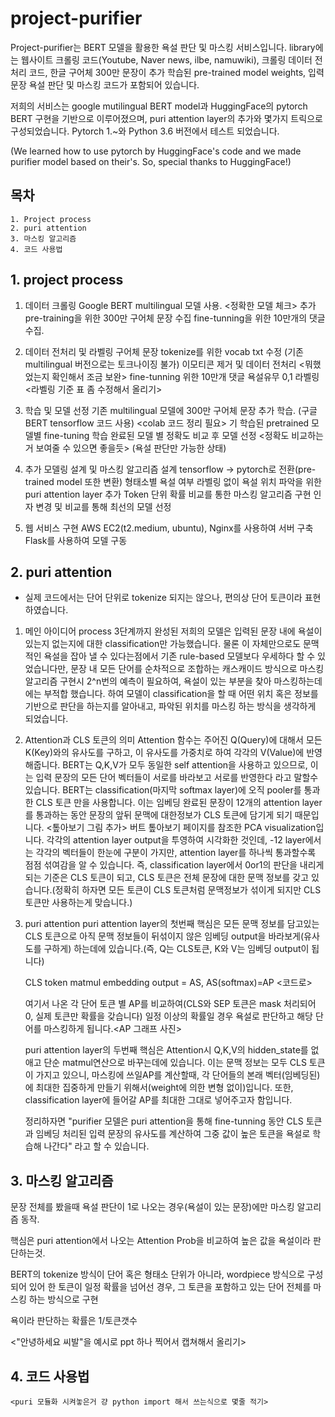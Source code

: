project-purifier
=============================

Project-purifier는 BERT 모델을 활용한 욕설 판단 및 마스킹 서비스입니다.
library에는 웹사이트 크롤링 코드(Youtube, Naver news, ilbe, namuwiki), 크롤링 데이터 전처리 코드, 한글 구어체 300만 문장이 추가 학습된 pre-trained model weights, 입력 문장 욕설 판단 및 마스킹 코드가 포함되어 있습니다.

저희의 서비스는 google mutilingual BERT model과 HuggingFace의 pytorch BERT 구현을 기반으로 이루어졌으며, puri attention layer의 추가와 몇가지 트릭으로 구성되었습니다. Pytorch 1.~와 Python 3.6 버전에서 테스트 되었습니다.

(We learned how to use pytorch by HuggingFace's code and we made purifier model based on their's. So, special thanks to HuggingFace!)


## 목차
```
1. Project process
2. puri attention
3. 마스킹 알고리즘
4. 코드 사용법
```

## 1. project process

1) 데이터 크롤링
    Google BERT multilingual 모델 사용. <정확한 모델 체크>
    추가 pre-training을 위한 300만 구어체 문장 수집
    fine-tunning을 위한 10만개의 댓글 수집.
 
2) 데이터 전처리 및 라벨링
    구어체 문장 tokenize를 위한 vocab txt 수정 (기존 multilingual 버전으로는 토크나이징 불가)
    이모티콘 제거 및 데이터 전처리 <뭐했었는지 확인해서 조금 보완>
    fine-tunning 위한 10만개 댓글 욕설유무 0,1 라벨링 <라벨링 기준 표 좀 수정해서 올리기>
 
3) 학습 및 모델 선정
    기존 multilingual 모델에 300만 구어체 문장 추가 학습.
    (구글 BERT tensorflow 코드 사용) <colab 코드 정리 필요>
    기 학습된 pretrained 모델별 fine-tuning
    학습 완료된 모델 별 정확도 비교 후 모델 선정 <정확도 비교하는거 보여줄 수 있으면 좋을듯>
    (욕설 판단만 가능한 상태)
 
4) 추가 모델링 설계 및 마스킹 알고리즘 설계
    tensorflow -> pytorch로 전환(pre-trained model 또한 변환)
    형태소별 욕설 여부 라벨링 없이 욕설 위치 파악을 위한 puri attention layer 추가
    Token 단위 확률 비교를 통한 마스킹 알고리즘 구현
    인자 변경 및 비교를 통해 최선의 모델 선정
 
5) 웹 서비스 구현
    AWS EC2(t2.medium, ubuntu), Nginx를 사용하여 서버 구축
    Flask를 사용하여 모델 구동
 
## 2. puri attention
 - 실제 코드에서는 단어 단위로 tokenize 되지는 않으나, 편의상 단어 토큰이라 표현하였습니다.

1) 메인 아이디어
    process 3단계까지 완성된 저희의 모델은 입력된 문장 내에 욕설이 있는지 없는지에 대한 classification만 가능했습니다. 물론 이 자체만으로도 문맥적인 욕설을 잡아 낼 수 있다는점에서 기존 rule-based 모델보다 우세하다 할 수 있었습니다만, 문장 내 모든 단어를 순차적으로 조합하는 캐스캐이드 방식으로 마스킹 알고리즘 구현시 2^n번의 예측이 필요하여, 욕설이 있는 부분을 찾아 마스킹하는데에는 부적합 했습니다.
    하여 모델이 classification을 할 때 어떤 위치 혹은 정보를 기반으로 판단을 하는지를 알아내고, 파악된 위치를 마스킹 하는 방식을 생각하게 되었습니다.

2) Attention과 CLS 토큰의 의미
    Attention 함수는 주어진 Q(Query)에 대해서 모든 K(Key)와의 유사도를 구하고, 이 유사도를 가중치로 하여 각각의 V(Value)에 반영해줍니다. BERT는 Q,K,V가 모두 동일한 self attention을 사용하고 있으므로, 이는 입력 문장의 모든 단어 벡터들이 서로를 바라보고 서로를 반영한다 라고 말할수 있습니다.
    BERT는 classification(마지막 softmax layer)에 오직 pooler를 통과한 CLS 토큰 만을 사용합니다. 이는 임베딩 완료된 문장이 12개의 attention layer를 통과하는 동안 문장의 앞뒤 문맥에 대한정보가 CLS 토큰에 담기게 되기 때문입니다. <톺아보기 그림 추가>
    버트 톺아보기 페이지를 참조한 PCA visualization입니다. 각각의 attention layer output을 투영하여 시각화한 것인데, -12 layer에서는 각각의 벡터들이 한눈에 구분이 가지만, attention layer를 하나씩 통과할수록 점점 섞여감을 알 수 있습니다.
    즉, classification layer에서 0or1의 판단을 내리게 되는 기준은 CLS 토큰이 되고, CLS 토큰은 전체 문장에 대한 문맥 정보를 갖고 있습니다.(정확히 하자면 모든 토큰이 CLS 토큰처럼 문맥정보가 섞이게 되지만 CLS 토큰만 사용하는게 맞습니다.)

3) puri attention
    puri attention layer의 첫번째 핵심은 모든 문맥 정보를 담고있는 CLS 토큰으로 아직 문맥 정보들이 뒤섞이지 않은 임베딩 output을 바라보게(유사도를 구하게) 하는데에 있습니다.(즉, Q는 CLS토큰, K와 V는 임베딩 output이 됩니다)
    
    CLS token matmul embedding output = AS, AS(softmax)=AP <코드로>
    
    여기서 나온 각 단어 토큰 별 AP를 비교하여(CLS와 SEP 토큰은 mask 처리되어 0, 실제 토큰만 확률을 갖습니다) 일정 이상의 확률일 경우 욕설로 판단하고 해당 단어를 마스킹하게 됩니다.<AP 그래프 사진>
    
    puri attention layer의 두번째 핵심은 Attention시 Q,K,V의 hidden_state를 없애고 단순 matmul연산으로 바꾸는데에 있습니다. 이는 문맥 정보는 모두 CLS 토큰이 가지고 있으니, 마스킹에 쓰일AP를 계산할때, 각 단어들의 본래 벡터(임베딩된)에 최대한 집중하게 만들기 위해서(weight에 의한 변형 없이)입니다. 또한, classification layer에 들어갈 AP를 최대한 그대로 넣어주고자 함입니다.
    
    정리하자면 "purifier 모델은 puri attention을 통해 fine-tunning 동안 CLS 토큰과 임베딩 처리된 입력 문장의 유사도를 계산하여 그중 값이 높은 토큰을 욕설로 학습해 나간다" 라고 할 수 있습니다.


## 3. 마스킹 알고리즘

   문장 전체를 봤을때 욕설 판단이 1로 나오는 경우(욕설이 있는 문장)에만 마스킹 알고리즘 동작.
    
   핵심은 puri attention에서 나오는 Attention Prob을 비교하여 높은 값을 욕설이라 판단하는것.
   
   BERT의 tokenize 방식이 단어 혹은 형태소 단위가 아니라, wordpiece 방식으로 구성되어 있어 한 토큰이 일정 확률을 넘어선 경우, 그 토큰을 포함하고 있는 단어 전체를 마스킹 하는 방식으로 구현
   
   욕이라 판단하는 확률은 1/토큰갯수
   
   <"안녕하세요 씨발"을 예시로 ppt 하나 찍어서 캡쳐해서 올리기>
 
## 4. 코드 사용법

    <puri 모듈화 시켜놓은거 걍 python import 해서 쓰는식으로 몇줄 적기>
